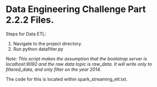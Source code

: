 # Data Engineering Challenge Part 2.2.2 Files. #

Steps for Data ETL:
1. Navigate to the project directory.
2. Run python datafilter.py 

*Note: This script makes the assumption that the bootstrap server is localhost:9092 and the raw data topic is raw_data. It will write only to filtered_data, and only filter on the year 2014.*

The code for this is located within spark_streaming_etl.txt.